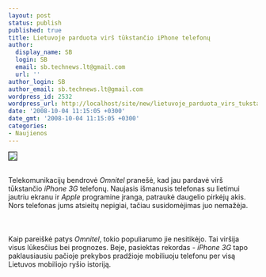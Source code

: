```yaml
---
layout: post
status: publish
published: true
title: Lietuvoje parduota virš tūkstančio iPhone telefonų
author:
  display_name: SB
  login: SB
  email: sb.technews.lt@gmail.com
  url: ''
author_login: SB
author_email: sb.technews.lt@gmail.com
wordpress_id: 2532
wordpress_url: http://localhost/site/new/lietuvoje_parduota_virs_tukstancio_iphone_telefonu/
date: '2008-10-04 11:15:05 +0300'
date_gmt: '2008-10-04 11:15:05 +0300'
categories:
- Naujienos
---
```

<div class="imgright"><img src="http://tbn0.google.com/images?q=tbn:f-QLBf2RxoxO_M:http://www.engadgetmobile.com/media/2007/10/10-15-07-iphone.jpg" border="1"></div>
<p><br>Telekomunikacijų bendrovė <i>Omnitel</i> pranešė, kad jau pardavė virš tūkstančio <i>iPhone 3G</i> telefonų. Naujasis išmanusis telefonas su lietimui jautriu ekranu ir <i>Apple</i> programine įranga, patraukė daugelio pirkėjų akis. Nors telefonas jums atsieitų nepigiai, tačiau susidomėjimas juo nemažėja.<br />
<br><br />
<br>Kaip pareiškė patys <i>Omnitel</i>, tokio populiarumo jie nesitikėjo. Tai viršija visus lūkesčius bei prognozes. Beje, pasiektas rekordas - <i>iPhone 3G</i> tapo paklausiausiu pačioje prekybos pradžioje mobiliuoju telefonu per visą Lietuvos mobiliojo ryšio istoriją.<br />
<br><br />
<br><br />
<br></p>
